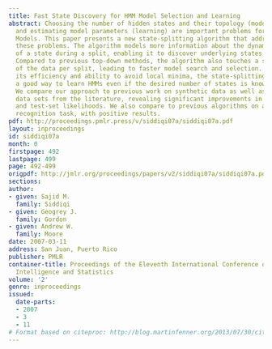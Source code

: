 ```yaml
---
title: Fast State Discovery for HMM Model Selection and Learning
abstract: Choosing the number of hidden states and their topology (model selection)
  and estimating model parameters (learning) are important problems for Hidden Markov
  Models. This paper presents a new state-splitting algorithm that addresses both
  these problems. The algorithm models more information about the dynamic context
  of a state during a split, enabling it to discover underlying states more effectively.
  Compared to previous top-down methods, the algorithm also touches a smaller fraction
  of the data per split, leading to faster model search and selection. Because of
  its efficiency and ability to avoid local minima, the state-splitting approach is
  a good way to learn HMMs even if the desired number of states is known beforehand.
  We compare our approach to previous work on synthetic data as well as several real-world
  data sets from the literature, revealing significant improvements in efficiency
  and test-set likelihoods. We also compare to previous algorithms on a sign-language
  recognition task, with positive results.
pdf: http://proceedings.pmlr.press/v/siddiqi07a/siddiqi07a.pdf
layout: inproceedings
id: siddiqi07a
month: 0
firstpage: 492
lastpage: 499
page: 492-499
origpdf: http://jmlr.org/proceedings/papers/v2/siddiqi07a/siddiqi07a.pdf
sections: 
author:
- given: Sajid M.
  family: Siddiqi
- given: Geogrey J.
  family: Gordon
- given: Andrew W.
  family: Moore
date: 2007-03-11
address: San Juan, Puerto Rico
publisher: PMLR
container-title: Proceedings of the Eleventh International Conference on Artificial
  Intelligence and Statistics
volume: '2'
genre: inproceedings
issued:
  date-parts:
  - 2007
  - 3
  - 11
# Format based on citeproc: http://blog.martinfenner.org/2013/07/30/citeproc-yaml-for-bibliographies/
---
```

